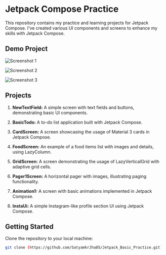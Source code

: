 # Jetpack Compose Practice

This repository contains my practice and learning projects for Jetpack Compose. I've created various UI components and screens to enhance my skills with Jetpack Compose.

## Demo Project

![Screenshot 1](https://github.com/SatyamkrJha85/Jetpack_Basic_Practice/assets/111700337/41b6ad3b-c300-4b81-8c20-10c28a6ca754.png)

![Screenshot 2](https://github.com/SatyamkrJha85/Jetpack_Basic_Practice/assets/111700337/b6ce3d57-112c-4116-a051-158b75fba062.png)

![Screenshot 3](https://github.com/SatyamkrJha85/Jetpack_Basic_Practice/assets/111700337/7c362e18-6e10-4a1a-b6bc-ecfba3b6e0bd.png)



## Projects

1. **NewTextField:** A simple screen with text fields and buttons, demonstrating basic UI components.

2. **BasicTodo:** A to-do list application built with Jetpack Compose.

3. **CardScreen:** A screen showcasing the usage of Material 3 cards in Jetpack Compose.

4. **FoodScreen:** An example of a food items list with images and details, using LazyColumn.

5. **GridScreen:** A screen demonstrating the usage of LazyVerticalGrid with adaptive grid cells.

6. **Pager1Screen:** A horizontal pager with images, illustrating paging functionality.

7. **Animation1:** A screen with basic animations implemented in Jetpack Compose.

8. **InstaUi:** A simple Instagram-like profile section UI using Jetpack Compose.

## Getting Started

Clone the repository to your local machine:

```bash
git clone (https://github.com/SatyamkrJha85/Jetpack_Basic_Practice.git)
